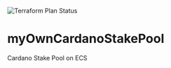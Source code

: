 ![Terraform Plan Status](https://img.shields.io/badge/Terraform_Plan-success-brightgreen)
# myOwnCardanoStakePool
Cardano Stake Pool on ECS

